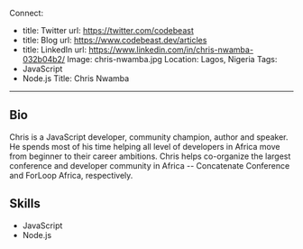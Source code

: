 Connect:
  - title: Twitter
    url: https://twitter.com/codebeast
  - title: Blog
    url: https://www.codebeast.dev/articles
  - title: LinkedIn
    url: https://www.linkedin.com/in/chris-nwamba-032b04b2/
Image: chris-nwamba.jpg
Location: Lagos, Nigeria
Tags:
  - JavaScript
  - Node.js
Title: Chris Nwamba
---
## Bio
Chris is a JavaScript developer, community champion, author and speaker. He spends most of his time helping all level of developers in Africa move from beginner to their career ambitions. Chris helps co-organize the largest conference and developer community in Africa -- Concatenate Conference and ForLoop Africa, respectively.

## Skills
* JavaScript
* Node.js
